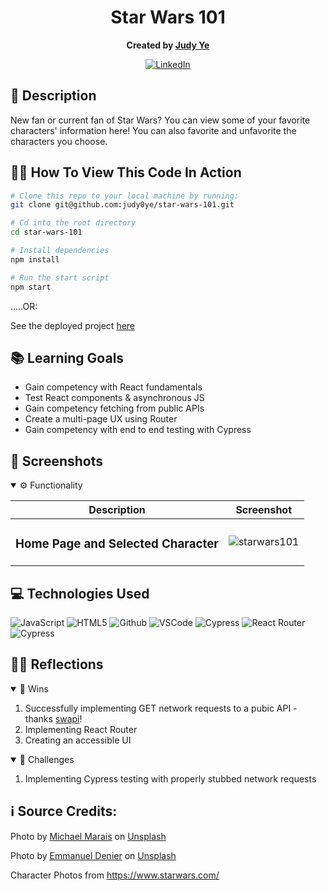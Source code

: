 <div align="center">

# Star Wars 101
**Created by [Judy Ye](https://github.com/judy0ye)**

[![LinkedIn](https://img.shields.io/badge/Judy-blue?style=for-the-badge&logo=LinkedIn&logoColor=black)](https://www.linkedin.com/in/judy0ye)

</div>

## 📝 Description
New fan or current fan of Star Wars? You can view some of your favorite characters' information here! You can also favorite and unfavorite the characters you choose.


## 🧑‍💻 How To View This Code In Action

```bash
# Clone this repo to your local machine by running:
git clone git@github.com:judy0ye/star-wars-101.git

# Cd into the root directory 
cd star-wars-101

# Install dependencies 
npm install

# Run the start script
npm start
```

.....OR:

See the deployed project [here](https://star-wars-101.vercel.app/)



## 📚 Learning Goals

- Gain competency with React fundamentals
- Test React components & asynchronous JS
- Gain competency fetching from public APIs 
- Create a multi-page UX using Router
- Gain competency with end to end testing with Cypress

## 📸 Screenshots
<details open>
  <summary> ⚙️ Functionality </summary>
  
  | Description | Screenshot |
  |------------ | -----------|
  | <h3 align="center">Home Page and Selected Character| ![starwars101](https://github.com/judy0ye/star-wars-101/assets/129805348/6aa995b0-a0d3-4236-a99b-09165720b93b)


  

</details>

## 💻 Technologies Used
  
![JavaScript](https://img.shields.io/badge/-JavaScript-05122A?style=flat&logo=javascript) 
![HTML5](https://img.shields.io/badge/-HTML5-05122A?style=flat&logo=html5)
![Github](https://img.shields.io/badge/-GitHub-05122A?style=flat&logo=github)
![VSCode](https://img.shields.io/badge/-VS_Code-05122A?style=flat&logo=visualstudio)
![Cypress](https://img.shields.io/badge/-Cypress-05122A?style=flat&logo=cypress)
![React Router](https://img.shields.io/badge/-React_Router-05122A?style=flat&logo=reactrouter)
![Cypress](https://img.shields.io/badge/-Express.js-05122A?style=flat&logo=expressjs)


## 🧘‍♂️ Reflections
<details open>
  <summary> 🎉 Wins </summary>

  1. Successfully implementing GET network requests to a pubic API - thanks [swapi](https://swapi.dev/documentation)!
  2. Implementing React Router 
  3. Creating an accessible UI

</details>
<details open>
  <summary> 🤔 Challenges </summary>
  
  1. Implementing Cypress testing with properly stubbed network requests

## ℹ️ Source Credits:
Photo by <a href="https://unsplash.com/@michael_marais?utm_source=unsplash&utm_medium=referral&utm_content=creditCopyText">Michael Marais</a> on <a href="https://unsplash.com/photos/JLHyIwix46c?utm_source=unsplash&utm_medium=referral&utm_content=creditCopyText">Unsplash</a>


Photo by <a href="https://unsplash.com/@sounce_cosplay?utm_source=unsplash&utm_medium=referral&utm_content=creditCopyText">Emmanuel Denier</a> on <a href="https://unsplash.com/photos/YiXsjwJKXmo?utm_source=unsplash&utm_medium=referral&utm_content=creditCopyText">Unsplash</a>

Character Photos from <a href="https://www.starwars.com/">https://www.starwars.com/</a>
  
